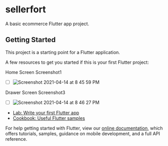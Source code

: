 # sellerfort

A basic ecommerce Flutter app project.

## Getting Started

This project is a starting point for a Flutter application.

A few resources to get you started if this is your first Flutter project:

Home Screen Screenshot1
- [ ] ![Screenshot 2021-04-14 at 8 45 59 PM](https://user-images.githubusercontent.com/42440349/114750003-24d90600-9d71-11eb-9fbf-79810a00a328.png)

Drawer Screen Screenshot3
- [ ] ![Screenshot 2021-04-14 at 8 46 27 PM](https://user-images.githubusercontent.com/42440349/114750094-39b59980-9d71-11eb-9994-fe058c5a9c88.png)


- [Lab: Write your first Flutter app](https://flutter.dev/docs/get-started/codelab)
- [Cookbook: Useful Flutter samples](https://flutter.dev/docs/cookbook)

For help getting started with Flutter, view our
[online documentation](https://flutter.dev/docs), which offers tutorials,
samples, guidance on mobile development, and a full API reference.
